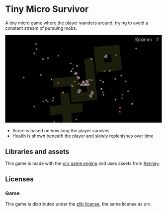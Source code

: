 # Tiny Micro Survivor

A tiny micro game where the player wanders around, trying to avoid a constant
stream of pursuing mobs.

![Screenshot showing a knight pursued by mobs](screenshot/screenshot.png)

- Score is based on how long the player survives
- Health is shown beneath the player and slowly replenishes over time

## Libraries and assets

This game is made with the [orx game engine](https://orx-project.org) and uses
assets from [Kenney](https://kenney.nl).

## Licenses

### Game

This game is distributed under the [zlib license](LICENSE), the same license as
orx.
